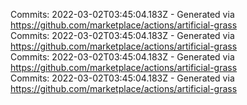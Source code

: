 Commits: 2022-03-02T03:45:04.183Z - Generated via https://github.com/marketplace/actions/artificial-grass
<br>
Commits: 2022-03-02T03:45:04.183Z - Generated via https://github.com/marketplace/actions/artificial-grass
<br>
Commits: 2022-03-02T03:45:04.183Z - Generated via https://github.com/marketplace/actions/artificial-grass
<br>
Commits: 2022-03-02T03:45:04.183Z - Generated via https://github.com/marketplace/actions/artificial-grass
<br>
